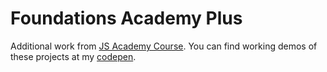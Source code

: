 # Foundations Academy Plus
 Additional work from [JS Academy Course](https://gomakethings.com). You can find working demos of these projects at my [codepen](https://codepen.io/collection/nNZvzO).
